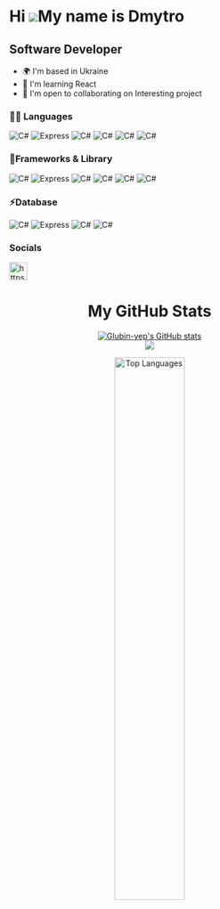 Hi ![](https://user-images.githubusercontent.com/18350557/176309783-0785949b-9127-417c-8b55-ab5a4333674e.gif)My name is Dmytro
==============================================================================================================================

Software Developer
------------

* 🌍  I'm based in Ukraine
* 🧠  I'm learning React
* 🤝  I'm open to collaborating on Interesting project

###  👩‍💻 Languages 

<p align="left">
<img src="https://img.shields.io/badge/C%23-239120?style=for-the-badge&logo=c-sharp&logoColor=white" alt="C#" />
<img src="https://img.shields.io/badge/Python-FFD43B?style=for-the-badge&logo=python&logoColor=blue" alt="Express" />
  <img src="https://img.shields.io/badge/JavaScript-323330?style=for-the-badge&logo=javascript&logoColor=F7DF1E" alt="C#" />
  <img src="https://img.shields.io/badge/TypeScript-007ACC?style=for-the-badge&logo=typescript&logoColor=white" alt="C#" />
   <img src="https://img.shields.io/badge/HTML5-E34F26?style=for-the-badge&logo=html5&logoColor=white" alt="C#" />
  <img src="https://img.shields.io/badge/CSS3-1572B6?style=for-the-badge&logo=css3&logoColor=white" alt="C#" />

</p>

###  🚀Frameworks & Library

<p align="left">
<img src="https://img.shields.io/badge/.NET-512BD4?style=for-the-badge&logo=dotnet&logoColor=white" alt="C#" />
<img src="https://img.shields.io/badge/Express.js-000000?style=for-the-badge&logo=express&logoColor=white" alt="Express" />
  <img src="https://img.shields.io/badge/JWT-000000?style=for-the-badge&logo=JSON%20web%20tokens&logoColor=white" alt="C#" />
  <img src="https://img.shields.io/badge/Node.js-339933?style=for-the-badge&logo=nodedotjs&logoColor=white" alt="C#" />
  <img src="https://img.shields.io/badge/React-20232A?style=for-the-badge&logo=react&logoColor=61DAFB" alt="C#" />
  <img src="https://img.shields.io/badge/Bootstrap-563D7C?style=for-the-badge&logo=bootstrap&logoColor=white" alt="C#" />
</p>

###  ⚡Database 

<p align="left">
<img src="https://img.shields.io/badge/MongoDB-4EA94B?style=for-the-badge&logo=mongodb&logoColor=white" alt="C#" />
<img src="https://img.shields.io/badge/MySQL-005C84?style=for-the-badge&logo=mysql&logoColor=white" alt="Express" />
  <img src="https://img.shields.io/badge/PostgreSQL-316192?style=for-the-badge&logo=postgresql&logoColor=white" alt="C#" />
  <img src="https://img.shields.io/badge/SQLite-07405E?style=for-the-badge&logo=sqlite&logoColor=white" alt="C#" />
</p>

### Socials

<p align="left"> 
  
<a href="https://www.linkedin.com/in/dmytro-chyr/" target="blank">
  <img src="https://raw.githubusercontent.com/rahuldkjain/github-profile-readme-generator/master/src/images/icons/Social/linked-in-alt.svg" alt="https://www.linkedin.com/in/dmytro-chyr/" height="32" width="32" /></a>
  
</p>


<h1 align="center">My GitHub Stats</h1>
<div align="center">
<a href="http://www.github.com/Glubin-yep" align="center"><img src="https://github-readme-stats.vercel.app/api?username=Glubin-yep&show_icons=true&hide=&count_private=true&title_color=0891b2&text_color=ffffff&icon_color=0891b2&bg_color=1c1917&hide_border=true&show_icons=true" alt="Glubin-yep's GitHub stats" /></a>
</div>
<div align="center"> 
<a href="http://www.github.com/Glubin-yep" align="center"><img src="https://github-readme-streak-stats.herokuapp.com/?user=Glubin-yep&stroke=ffffff&background=1c1917&ring=0891b2&fire=0891b2&currStreakNum=ffffff&currStreakLabel=0891b2&sideNums=ffffff&sideLabels=ffffff&dates=ffffff&hide_border=true" /></a>
</div>

<div align="center">
  
  <a href="https://github.com/Glubin-yep" ><img src="https://github-readme-stats.vercel.app/api/top-langs/?username=Glubin-yep&langs_count=10&title_color=0891b2&theme=dark&text_color=ffffff&icon_color=0891b2&bg_color=1c1917&hide_border=true&locale=en&custom_title=Top%20%Languages" alt="Top Languages" width="50%"/></a>  
</div>
